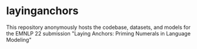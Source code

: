 # layinganchors
This repository anonymously hosts the codebase, datasets, and models for the EMNLP 22 submission "Laying Anchors: Priming Numerals in Language Modeling" 
